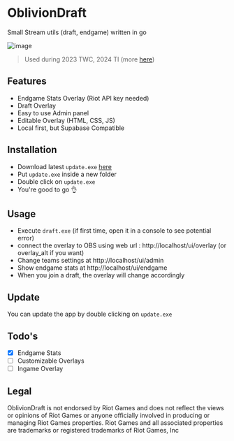 # OblivionDraft
Small Stream utils (draft, endgame) written in go 

![image](https://github.com/UrbsKali/OblivionDraft/assets/22664596/304e785f-6cb9-4d9b-a51a-6d4dad195c31)


> Used during 2023 TWC, 2024 TI (more [here](https://oblivion-esport.fr/))

## Features
- Endgame Stats Overlay (Riot API key needed)
- Draft Overlay
- Easy to use Admin panel
- Editable Overlay (HTML, CSS, JS)
- Local first, but Supabase Compatible

## Installation
- Download latest `update.exe` [here](https://github.com/UrbsKali/OblivionDraft/releases/latest)
- Put `update.exe` inside a new folder
- Double click on `update.exe`
- You're good to go 👌
## Usage
- Execute `draft.exe` (if first time, open it in a console to see potential error)
- connect the overlay to OBS using web url : http://localhost/ui/overlay (or overlay_alt if you want)
- Change teams settings at http://localhost/ui/admin
- Show endgame stats at http://localhost/ui/endgame
- When you join a draft, the overlay will change accordingly

## Update
You can update the app by double clicking on `update.exe`

## Todo's
- [X] Endgame Stats
- [ ] Customizable Overlays
- [ ] Ingame Overlay

## Legal
OblivionDraft is not endorsed by Riot Games and does not reflect the views or opinions of Riot Games or anyone officially involved in producing or managing Riot Games properties. Riot Games and all associated properties are trademarks or registered trademarks of Riot Games, Inc

